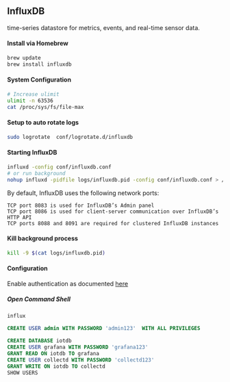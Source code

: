 InfluxDB
--------
time-series datastore for metrics, events, and real-time sensor data.


#### Install via Homebrew
```bash
brew update
brew install influxdb
```

#### System Configuration 
```bash
# Increase ulimit
ulimit -n 63536
cat /proc/sys/fs/file-max
```

#### Setup to auto rotate logs
```bash
sudo logrotate  conf/logrotate.d/influxdb
```

#### Starting InfluxDB
```bash
influxd -config conf/influxdb.conf
# or run background
nohup influxd -pidfile logs/influxdb.pid -config conf/influxdb.conf > /dev/null  2>logs/influxdb.log &
```


By default, InfluxDB uses the following network ports:
```
TCP port 8083 is used for InfluxDB’s Admin panel
TCP port 8086 is used for client-server communication over InfluxDB’s HTTP API
TCP ports 8088 and 8091 are required for clustered InfluxDB instances
```

#### Kill background process
```bash
kill -9 $(cat logs/influxdb.pid)
```

#### Configuration
Enable authentication as documented [here](https://influxdb.com/docs/v0.9/administration/authentication_and_authorization.html#admin-users)
 
##### Open Command Shell
```bash
influx
```

````sql
CREATE USER admin WITH PASSWORD 'admin123'  WITH ALL PRIVILEGES
 
CREATE DATABASE iotdb
CREATE USER grafana WITH PASSWORD 'grafana123'
GRANT READ ON iotdb TO grafana
CREATE USER collectd WITH PASSWORD 'collectd123'
GRANT WRITE ON iotdb TO collectd
SHOW USERS
````